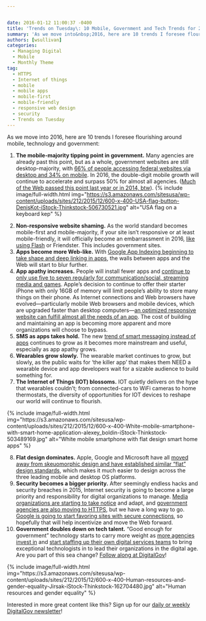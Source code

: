 ```yaml
---


date: 2016-01-12 11:00:37 -0400
title: 'Trends on Tuesday\: 10 Mobile, Government and Tech Trends for 2016'
summary: 'As we move into&nbsp;2016, here are 10 trends I foresee flourishing around mobile, technology and government\: The mobile-majority tipping point in government. Many agencies are already past this point, but as a whole, government websites are still desktop-majority, with 66% of people accessing federal websites via desktop and&nbsp;34% on mobile. In 2016, the double-digit mobile'
authors: [wsullivan]
categories:
  - Managing Digital
  - Mobile
  - Monthly Theme
tag:
  - HTTPS
  - Internet of things
  - mobile
  - mobile apps
  - mobile-first
  - mobile-friendly
  - responsive web design
  - security
  - Trends on Tuesday
---
```


As we move into 2016, here are 10 trends I foresee flourishing around mobile, technology and government:

  1. **The mobile-majority tipping point in government.** Many agencies are already past this point, but as a whole, government websites are still desktop-majority, with [66% of people accessing federal websites via desktop and 34% on mobile](https://www.WHATEVER/2015/10/21/gov-analytics-breakdown-2-mobile-is-bigger-than-ever/). In 2016, the double-digit mobile growth will continue to accelerate and surpass 50% for almost all agencies. ([Much of the Web passed this point last year or in 2014, btw](https://www.WHATEVER/2015/07/28/trends-on-tuesday-people-over-55-soon-to-be-mobile-majority-users/)). 
{% include image/full-width.html img="https://s3.amazonaws.com/sitesusa/wp-content/uploads/sites/212/2015/12/600-x-400-USA-flag-button-DenisKot-iStock-Thinkstock-506730521.jpg" alt="USA flag on a keyboard kep" %} 

<ol start="2" type="1">
  <li>
    <b>Non-responsive website shaming.</b> As the world standard becomes mobile-first and mobile-majority, if your site isn’t responsive or at least mobile-friendly, it will officially become an embarrassment in 2016, <a href="https://www.WHATEVER/2015/12/08/trends-on-tuesday-adobe-moves-beyond-flash/">like using Flash</a> or Friendster. This includes government sites.
  </li>
  <li>
    <b>Apps become more Web-like.</b> With <a href="http://www.webpronews.com/google-updates-app-indexing-docs-2015-12/">Google App Indexing beginning to take shape and deep linking in apps</a>, the walls between apps and the Web will start to blur further.
  </li>
  <li>
    <b>App apathy increases.</b> People will install fewer apps and <a href="https://www.WHATEVER/2015/10/27/trends-on-tuesday-users-spend-most-of-their-time-in-social-apps/">continue to only use five to seven regularly for communication/social, streaming media and games</a>. Apple’s  decision to continue to offer their starter iPhone with only 16GB of memory will limit people’s  ability to store many things on their phone. As Internet connections and Web browsers have evolved—particularly mobile Web browsers and mobile devices, which are upgraded faster than desktop computers—<a href="https://medium.com/inside-birdly/why-you-shouldn-t-bother-creating-a-mobile-app-328af62fe0e5#.1r1l50in3">an optimized responsive website can fulfill almost all the needs of an app</a>. The cost of building and maintaining an app is becoming more apparent and more organizations will choose to bypass.
  </li>
  <li>
    <b>SMS as apps takes hold.</b> The new <a href="https://www.producthunt.com/@thinker/collections/sms-text-assistant-services">trend of smart messaging instead of apps</a> continues to grow as it becomes more mainstream and useful, especially as app apathy grows.
  </li>
  <li>
    <b>Wearables grow slowly.</b> The wearable market continues to grow, but slowly, as the public waits for ‘the killer app’ that makes them NEED a wearable device and app developers wait for a sizable audience to build something for.
  </li>
  <li>
    <b>The Internet of Things (IOT) blossoms.</b> IOT quietly delivers on the hype that wearables couldn’t; from connected-cars to WiFi cameras to home thermostats, the diversity of opportunities for IOT devices to reshape our world will continue to flourish.
  </li>
</ol> 
{% include image/full-width.html img="https://s3.amazonaws.com/sitesusa/wp-content/uploads/sites/212/2015/12/600-x-400-White-mobile-smartphone-with-smart-home-application-alexey_boldin-iStock-Thinkstock-503489169.jpg" alt="White mobile smartphone with flat design smart home apps" %} 

<ol start="8" type="1">
  <li>
    <b>Flat design dominates.</b> Apple, Google and Microsoft have all <a href="http://www.innovation-series.com/2013/09/24/apple-ios-7-evolves-to-flat-design-merging-with-developing-mobile-industry-interface-standards/">moved away from skeuomorphic design and have established similar “flat” design standards</a>, which makes it much easier to design across the three leading mobile and desktop OS platforms.
  </li>
  <li>
    <b>Security becomes a bigger priority.</b> After seemingly endless hacks and security breaches in 2015, Internet security is going to become a large priority and responsibility for digital organizations to manage. <a href="https://developer.washingtonpost.com/pb/blog/post/2015/12/10/moving-the-washington-post-to-https/">Media organizations are starting to take notice</a> and adapt, and <a href="https://pulse.cio.gov/https/domains/">government agencies are also moving to HTTPS</a>, but we have a long way to go. <a href="http://thenextweb.com/google/2015/12/17/unsecured-websites-are-about-to-get-hammered-in-googles-search-ranking/">Google is going to start favoring sites with secure connections</a>, so hopefully that will help incentivize and move the Web forward.
  </li>
  <li>
    <b>Government doubles down on tech talent.</b> “Good enough for government” technology starts to carry more weight as <a href="http://fedscoop.com/epa-to-grow-digital-services-with-godbout-at-helm">more agencies invest in</a> and <a href="https://fcw.com/articles/2015/04/10/digital-services-budgets.aspx">start staffing up their own digital services teams</a> to bring exceptional technologists in to lead their organizations in the digital age. Are you part of this sea change? <a href="https://www.WHATEVER/">Follow along at DigitalGov</a>!
  </li>
</ol> 
{% include image/full-width.html img="https://s3.amazonaws.com/sitesusa/wp-content/uploads/sites/212/2015/12/600-x-400-Human-resources-and-gender-equality-Jirsak-iStock-Thinkstock-162704480.jpg" alt="Human resources and gender equality" %} 

Interested in more great content like this? Sign up for our [daily or weekly DigitalGov newsletter](https://public.govdelivery.com/accounts/USHOWTO/subscriber/new)!